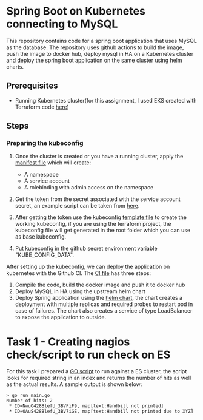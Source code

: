# Spring Boot on Kubernetes connecting to MySQL

This repository contains code for a spring boot application that uses MySQL as the database. The repository uses github actions to build the image, push the image to docker hub, deploy mysql in HA on a Kubernetes cluster and deploy the spring boot application on the same cluster using helm charts.

## Prerequisites

* Running Kubernetes cluster(for this assignment, I used EKS created with Terraform code [here](https://github.com/bhvishal9/eks-cluster-terraform))

## Steps

### Preparing the kubeconfig

1. Once the cluster is created or you have a running cluster, apply the [manifest file](kubernetes/so1_k8s.yaml) which will create:
    * A namespace
    * A service account
    * A rolebinding with admin access on the namespace

2. Get the token from the secret associated with the service account secret, an example script can be taken from [here](https://github.com/DevOps-with-Kubernetes/examples/blob/master/chapter7/get-sa-token.sh).

3. After getting the token use the kubeconfig [template file](kubernetes/kubeconfig.tmpl) to create the working kubeconfig, if you are using the terraform project, the kubeconfig file will get generated in the root folder which you can use as base kubeconfig.

4. Put kubeconfig in the github secret environment variable "KUBE_CONFIG_DATA".

After setting up the kubeconfig, we can deploy the application on kubernetes with the Github CI. The [CI file](.github/workflows/main.yml) has three steps:

1. Compile the code, build the docker image and push it to docker hub
2. Deploy MySQL in HA using the upstream helm chart
3. Deploy Spring application using the [helm chart](kubernetes/spring-app), the chart creates a deployment with multiple replicas and required probes to restart pod in case of failures. The chart also creates a service of type LoadBalancer to expose the application to outside.

# Task 1 - Creating nagios check/script to run check on ES

For this task I prepared a [GO script](main.go) to run against a ES cluster, the script looks for required string in an index and returns the number of hits as well as the actual results. A sample output is shown below:

```
> go run main.go
Number of hits: 2
 * ID=NwuO428BlefU_3BVFiF9, map[text:Handbill not printed]
 * ID=OAuS428BlefU_3BV7iGE, map[text:Handbill not printed due to XYZ]
 ```
